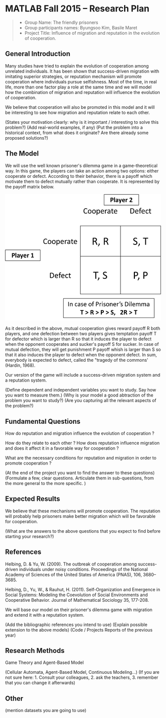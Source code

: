 # MATLAB Fall 2015 – Research Plan

> * Group Name: The friendly prisoners
> * Group participants names: Byungsoo Kim, Basile Maret
> * Project Title: Influence of migration and reputation in the evolution of cooperation.

## General Introduction

Many studies have tried to explain the evolution of cooperation among unrelated individuals. It has been shown that success-driven migration with imitating superior strategies, or reputation mechanism will promote cooperation where individuals pursue selfishness. Most of the time, in real life, more than one factor play a role at the same time and we will model how the combination of migration and reputation will influence the evolution of cooperation.

We believe that cooperation will also be promoted in this model and it will be interesting to see how migration and reputation relate to each other.

(States your motivation clearly: why is it important / interesting to solve this problem?)
(Add real-world examples, if any)
(Put the problem into a historical context, from what does it originate? Are there already some proposed solutions?)

## The Model

We will use the well known prisoner's dilemma game in a game-theoretical way. In this game, the players can take an action among two options: either cooperate or defect. According to their behavior, there is a payoff which motivate them to defect mutually rather than cooperate. It is represented by the payoff matrix below.

![alt tag](https://github.com/pec0ra/cooperation/blob/master/other/pd_payoff_matrix.png)

As it described in the above, mutual cooperation gives reward payoff R both players, and one defection between two players gives temptation payoff T for defector which is larger than R so that it induces the player to defect when the opponent cooperates and sucker's payoff S for sucker. In case of mutual defection, they will get punishment P payoff whish is larger than S so that it also induces the player to defect when the opponent defect. In sum, everybody is expected to defect, called the "tragedy of the commons' (Hardin, 1968).

Our version of the game will include a success-driven migration system and a reputation system. 

(Define dependent and independent variables you want to study. Say how you want to measure them.) (Why is your model a good abtraction of the problem you want to study?) (Are you capturing all the relevant aspects of the problem?)


## Fundamental Questions

How do reputation and migration influence the evolution of cooperation ?

How do they relate to each other ? How does reputation influence migration and does it affect it in a favorable way for cooperation ?

What are the necessary conditions for reputation and migration in order to promote cooperation ?

(At the end of the project you want to find the answer to these questions)
(Formulate a few, clear questions. Articulate them in sub-questions, from the more general to the more specific. )


## Expected Results

We believe that these mechanisms will promote cooperation. The reputation will probably help prisoners make better migration which will be favorable for cooperation.

(What are the answers to the above questions that you expect to find before starting your research?)


## References 

Helbing, D. & Yu, W. (2009). The outbreak of cooperation among success-driven individuals under noisy conditions. Proceedings of the National Academy of Sciences of the United States of America (PNAS), 106, 3680–3685.

Helbing, D., Yu, W., & Rauhut, H. (2011). Self-Organization and Emergence in Social Systems: Modeling the Coevolution of Social Environments and Cooperative Behavior. Journal of Mathematical Sociology 35, 177-208.

We will base our model on their prisoner's dilemma game with migration and extend it with a reputation system.

(Add the bibliographic references you intend to use)
(Explain possible extension to the above models)
(Code / Projects Reports of the previous year)


## Research Methods

Game Theory and Agent-Based Model

(Cellular Automata, Agent-Based Model, Continuous Modeling...) (If you are not sure here: 1. Consult your colleagues, 2. ask the teachers, 3. remember that you can change it afterwards)


## Other

(mention datasets you are going to use)
